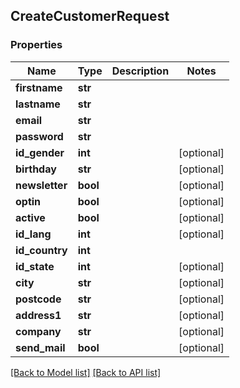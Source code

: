 ## CreateCustomerRequest

### Properties
Name | Type | Description | Notes
------------ | ------------- | ------------- | -------------
**firstname** | **str** |  | 
**lastname** | **str** |  | 
**email** | **str** |  | 
**password** | **str** |  | 
**id_gender** | **int** |  | [optional] 
**birthday** | **str** |  | [optional] 
**newsletter** | **bool** |  | [optional] 
**optin** | **bool** |  | [optional] 
**active** | **bool** |  | [optional] 
**id_lang** | **int** |  | [optional] 
**id_country** | **int** |  | 
**id_state** | **int** |  | [optional] 
**city** | **str** |  | [optional] 
**postcode** | **str** |  | [optional] 
**address1** | **str** |  | [optional] 
**company** | **str** |  | [optional] 
**send_mail** | **bool** |  | [optional] 

[[Back to Model list]](#documentation-for-models) [[Back to API list]](#documentation-for-api-endpoints)


